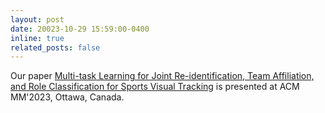 ```yaml
---
layout: post
date: 20023-10-29 15:59:00-0400
inline: true
related_posts: false
---
```


Our paper <a href='https://dl.acm.org/doi/10.1145/3606038.3616172'>Multi-task Learning for Joint Re-identification, Team Affiliation,  and Role Classification for Sports Visual Tracking</a> is presented at ACM MM'2023, Ottawa, Canada.

